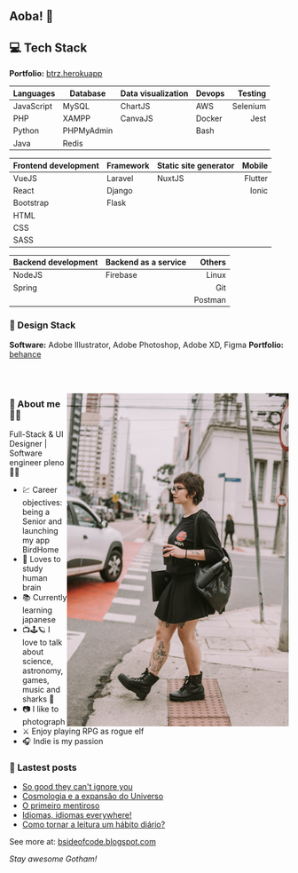 ## Aoba! 👋

## 💻 Tech Stack 

__Portfolio:__ <a href="https://btrz.herokuapp.com/">btrz.herokuapp</a>

| Languages  | Database   | Data visualization | Devops  | Testing   |
| -----------|------------| -------------------|---------|----------:|
| JavaScript | MySQL      | ChartJS            | AWS     | Selenium  |
| PHP        | XAMPP      | CanvaJS            | Docker  | Jest      |
| Python     | PHPMyAdmin |                    | Bash    |           |
| Java       | Redis      |                    |         |           |


|Frontend development | Framework |Static site generator | Mobile  |
| --------------------|-----------|----------------------|--------:|
| VueJS               | Laravel   | NuxtJS               | Flutter |
| React               | Django    |                      | Ionic   |
| Bootstrap           | Flask     |                      |         |
| HTML                |           |                      |         |
| CSS                 |           |                      |         |
| SASS                |           |                      |         |


| Backend development  | Backend as a service | Others   |
| ---------------------|----------------------| --------:|
| NodeJS               | Firebase             | Linux    |
| Spring               |                      | Git      |
|                      |                      | Postman  |


### 🍩 Design Stack

__Software:__ Adobe Illustrator, Adobe Photoshop, Adobe XD, Figma
__Portfolio:__ <a href="https://www.behance.net/bridgetocross">behance</a>

<br><br>

<img align="right" width="400" height="600" src="./selfie.jpg">

### 🌸 About me 🦕🌠

Full-Stack & UI Designer | Software engineer pleno 🌱🐛

- 💹 Career objectives: being a Senior and launching my app BirdHome
- 🧠 Loves to study human brain
- 📚 Currently learning japanese
- 📺🕹️🪐 I love to talk about science, astronomy, games, music and sharks 🦈
- 📷 I like to photograph
- ⚔️ Enjoy playing RPG as rogue elf
- 🎧 Indie is my passion

### 📰 Lastest posts

<!-- BLOG-POST-LIST:START -->
- [So good they can&#39;t ignore you](https://bsideofcode.blogspot.com/2022/01/so-good-they-cant-ignore-you.html)
- [Cosmologia e a expansão do Universo](https://bsideofcode.blogspot.com/2021/09/cosmologia-e-expansao-do-universo.html)
- [O primeiro mentiroso](https://bsideofcode.blogspot.com/2021/06/o-primeiro-mentiroso.html)
- [Idiomas, idiomas everywhere!](https://bsideofcode.blogspot.com/2021/04/idiomas-idiomas-everywhere.html)
- [Como tornar a leitura um hábito diário?](https://bsideofcode.blogspot.com/2021/03/como-tornar-leitura-um-habito-diario.html)
<!-- BLOG-POST-LIST:END -->

See more at: <a href="https://bsideofcode.blogspot.com">bsideofcode.blogspot.com</a>

_Stay awesome Gotham!_
